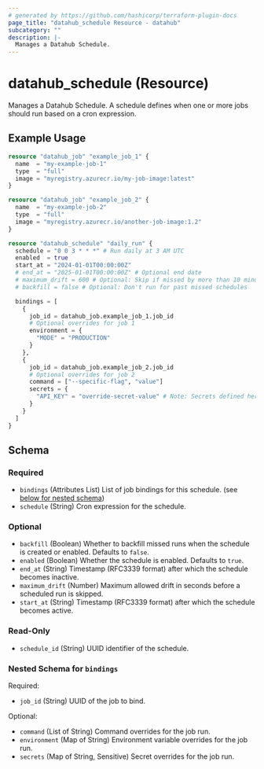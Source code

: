 ```yaml
---
# generated by https://github.com/hashicorp/terraform-plugin-docs
page_title: "datahub_schedule Resource - datahub"
subcategory: ""
description: |-
  Manages a Datahub Schedule.
---
```


# datahub_schedule (Resource)

Manages a Datahub Schedule. A schedule defines when one or more jobs should run based on a cron expression.

## Example Usage

```terraform
resource "datahub_job" "example_job_1" {
  name  = "my-example-job-1"
  type  = "full"
  image = "myregistry.azurecr.io/my-job-image:latest"
}

resource "datahub_job" "example_job_2" {
  name  = "my-example-job-2"
  type  = "full"
  image = "myregistry.azurecr.io/another-job-image:1.2"
}

resource "datahub_schedule" "daily_run" {
  schedule = "0 0 3 * * *" # Run daily at 3 AM UTC
  enabled  = true
  start_at = "2024-01-01T00:00:00Z"
  # end_at = "2025-01-01T00:00:00Z" # Optional end date
  # maximum_drift = 600 # Optional: Skip if missed by more than 10 minutes
  # backfill = false # Optional: Don't run for past missed schedules

  bindings = [
    {
      job_id = datahub_job.example_job_1.job_id
      # Optional overrides for job 1
      environment = {
        "MODE" = "PRODUCTION"
      }
    },
    {
      job_id = datahub_job.example_job_2.job_id
      # Optional overrides for job 2
      command = ["--specific-flag", "value"]
      secrets = {
        "API_KEY" = "override-secret-value" # Note: Secrets defined here override job secrets but are stored in TF state.
      }
    }
  ]
}
```

<!-- schema generated by tfplugindocs -->
## Schema

### Required

- `bindings` (Attributes List) List of job bindings for this schedule. (see [below for nested schema](#nestedatt--bindings))
- `schedule` (String) Cron expression for the schedule.

### Optional

- `backfill` (Boolean) Whether to backfill missed runs when the schedule is created or enabled. Defaults to `false`.
- `enabled` (Boolean) Whether the schedule is enabled. Defaults to `true`.
- `end_at` (String) Timestamp (RFC3339 format) after which the schedule becomes inactive.
- `maximum_drift` (Number) Maximum allowed drift in seconds before a scheduled run is skipped.
- `start_at` (String) Timestamp (RFC3339 format) after which the schedule becomes active.

### Read-Only

- `schedule_id` (String) UUID identifier of the schedule.

<a id="nestedatt--bindings"></a>
### Nested Schema for `bindings`

Required:

- `job_id` (String) UUID of the job to bind.

Optional:

- `command` (List of String) Command overrides for the job run.
- `environment` (Map of String) Environment variable overrides for the job run.
- `secrets` (Map of String, Sensitive) Secret overrides for the job run.
